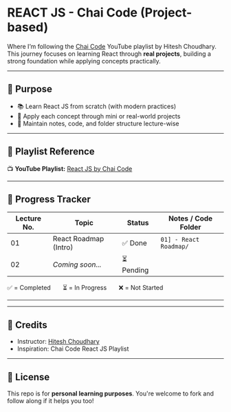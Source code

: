 # REACT JS - Chai Code (Project-based)


Where I’m following the [Chai Code](https://www.youtube.com/@chaicode) YouTube playlist by Hitesh Choudhary. 
This journey focuses on learning React through **real projects**, building a strong foundation while applying concepts practically.

---

## 🎯 Purpose

- 📚 Learn React JS from scratch (with modern practices)
- 🔨 Apply each concept through mini or real-world projects
- 📝 Maintain notes, code, and folder structure lecture-wise

---

## 🚀 Playlist Reference

📺 **YouTube Playlist:** [React JS by Chai Code](https://www.youtube.com/@chaicode)

---

## 📌 Progress Tracker

| Lecture No. | Topic                            | Status     | Notes / Code Folder                |
|-------------|----------------------------------|------------|------------------------------------|
| 01          | React Roadmap (Intro)            | ✅ Done     | `01] - React Roadmap/`          |
| 02          | *Coming soon...*                 | ⏳ Pending |                                    |

✅ = Completed  ⏳ = In Progress  ❌ = Not Started

---


---

## 🙌 Credits

- Instructor: [Hitesh Choudhary](https://www.youtube.com/@chaicode)
- Inspiration: Chai Code React JS Playlist

---

## 📜 License

This repo is for **personal learning purposes**. You're welcome to fork and follow along if it helps you too!